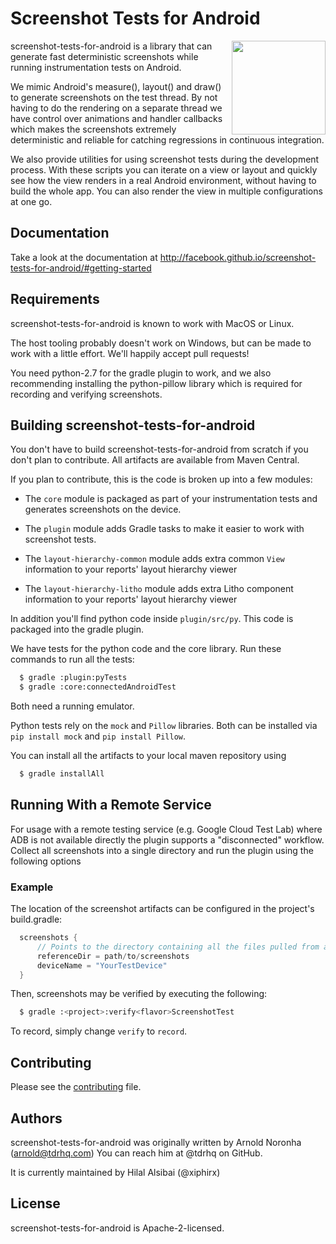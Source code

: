 # Screenshot Tests for Android

<img src="/.github/logo.png" width="150" align="right"/>

screenshot-tests-for-android is a library that can generate fast
deterministic screenshots while running instrumentation tests on
Android.

We mimic Android's measure(), layout() and draw() to generate screenshots
on the test thread. By not having to do the rendering on a separate
thread we have control over animations and handler callbacks which
makes the screenshots extremely deterministic and reliable for catching
regressions in continuous integration.

We also provide utilities for using screenshot tests during the development
process. With these scripts you can iterate on a view or layout and quickly
see how the view renders in a real Android environment, without having to
build the whole app. You can also render the view in multiple configurations
at one go.

## Documentation

Take a look at the documentation at http://facebook.github.io/screenshot-tests-for-android/#getting-started

## Requirements

screenshot-tests-for-android is known to work with MacOS or Linux.

The host tooling probably doesn't work on Windows, but can be made to
work with a little effort. We'll happily accept pull requests!

You need python-2.7 for the gradle plugin to work, and we also
recommending installing the python-pillow library which is required
for recording and verifying screenshots.

## Building screenshot-tests-for-android

You don't have to build screenshot-tests-for-android from scratch if
you don't plan to contribute. All artifacts are available from Maven
Central.

If you plan to contribute, this is the code is broken up into a few modules:

* The `core` module is packaged as part of your instrumentation tests
  and generates screenshots on the device.

* The `plugin` module adds Gradle tasks to make it easier to work
  with screenshot tests.

* The `layout-hierarchy-common` module adds extra common `View` information to your reports' layout hierarchy viewer

* The `layout-hierarchy-litho` module adds extra Litho component information to your reports' layout hierarchy viewer


In addition you'll find python code inside `plugin/src/py`. This code
is packaged into the gradle plugin.

We have tests for the python code and the core library. Run these
commands to run all the tests:

```bash
  $ gradle :plugin:pyTests
  $ gradle :core:connectedAndroidTest
```

Both need a running emulator. 

Python tests rely on the `mock` and `Pillow` libraries. Both can be installed via `pip install mock`
and `pip install Pillow`.

You can install all the artifacts to your local maven repository using

```bash
  $ gradle installAll
```

## Running With a Remote Service

For usage with a remote testing service (e.g. Google Cloud Test Lab) where ADB is not available directly the plugin supports a "disconnected" 
workflow.  Collect all screenshots into a single directory and run the plugin using the following options

### Example
The location of the screenshot artifacts can be configured in the project's build.gradle:
```groovy
  screenshots {
      // Points to the directory containing all the files pulled from a device
      referenceDir = path/to/screenshots
      deviceName = "YourTestDevice" 
  }
```

Then, screenshots may be verified by executing the following:
```bash
  $ gradle :<project>:verify<flavor>ScreenshotTest
```

To record, simply change `verify` to `record`.

## Contributing

Please see the [contributing](.github/CONTRIBUTING.md) file.

## Authors

screenshot-tests-for-android was originally written by Arnold Noronha (arnold@tdrhq.com)
You can reach him at @tdrhq on GitHub.

It is currently maintained by Hilal Alsibai (@xiphirx)

## License

screenshot-tests-for-android is Apache-2-licensed.
